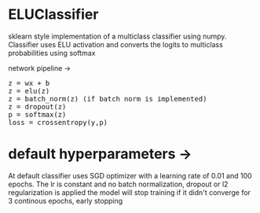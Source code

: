 # ELUClassifier

sklearn style implementation of a multiclass classifier using numpy. 
Classifier uses ELU activation and converts the logits to multiclass probabilities using softmax

network pipeline ->

<pre>
z = wx + b
z = elu(z)
z = batch_norm(z) (if batch norm is implemented)
z = dropout(z)
p = softmax(z)
loss = crossentropy(y,p)
</pre>

# default hyperparameters ->

At default classifier uses SGD optimizer with a learning rate of 0.01 and 100 epochs.
The lr is constant and no batch normalization, dropout or l2 regularization is applied
the model will stop training if it didn't converge for 3 continous epochs, early stopping



